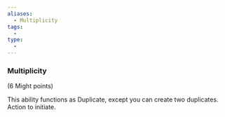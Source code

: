 ```yaml
---
aliases:
  - Multiplicity
tags:
  - 
type:
  - 
---
```

### Multiplicity

(6 Might points)

This ability functions as Duplicate, except you can create two duplicates. Action to initiate.